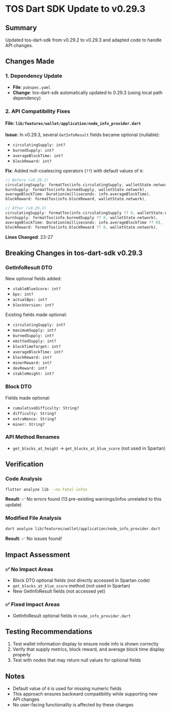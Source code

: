 # TOS Dart SDK Update to v0.29.3

## Summary

Updated tos-dart-sdk from v0.29.2 to v0.29.3 and adapted code to handle API changes.

## Changes Made

### 1. Dependency Update
- **File**: `pubspec.yaml`
- **Change**: tos-dart-sdk automatically updated to 0.29.3 (using local path dependency)

### 2. API Compatibility Fixes

#### File: `lib/features/wallet/application/node_info_provider.dart`

**Issue**: In v0.29.3, several `GetInfoResult` fields became optional (nullable):
- `circulatingSupply: int?`
- `burnedSupply: int?`
- `averageBlockTime: int?`
- `blockReward: int?`

**Fix**: Added null-coalescing operators (`??`) with default values of `0`:

```dart
// Before (v0.29.2)
circulatingSupply: formatTos(info.circulatingSupply, walletState.network),
burnSupply: formatTos(info.burnedSupply, walletState.network),
averageBlockTime: Duration(milliseconds: info.averageBlockTime),
blockReward: formatTos(info.blockReward, walletState.network),

// After (v0.29.3)
circulatingSupply: formatTos(info.circulatingSupply ?? 0, walletState.network),
burnSupply: formatTos(info.burnedSupply ?? 0, walletState.network),
averageBlockTime: Duration(milliseconds: info.averageBlockTime ?? 0),
blockReward: formatTos(info.blockReward ?? 0, walletState.network),
```

**Lines Changed**: 23-27

## Breaking Changes in tos-dart-sdk v0.29.3

### GetInfoResult DTO
New optional fields added:
- `stableBlueScore: int?`
- `bps: int?`
- `actualBps: int?`
- `blockVersion: int?`

Existing fields made optional:
- `circulatingSupply: int?`
- `maximumSupply: int?`
- `burnedSupply: int?`
- `emittedSupply: int?`
- `blockTimeTarget: int?`
- `averageBlockTime: int?`
- `blockReward: int?`
- `minerReward: int?`
- `devReward: int?`
- `stableHeight: int?`

### Block DTO
Fields made optional:
- `cumulativeDifficulty: String?`
- `difficulty: String?`
- `extraNonce: String?`
- `miner: String?`

### API Method Renames
- `get_blocks_at_height` → `get_blocks_at_blue_score` (not used in Spartan)

## Verification

### Code Analysis
```bash
flutter analyze lib --no-fatal-infos
```
**Result**: ✅ No errors found (13 pre-existing warnings/infos unrelated to this update)

### Modified File Analysis
```bash
dart analyze lib/features/wallet/application/node_info_provider.dart
```
**Result**: ✅ No issues found!

## Impact Assessment

### ✅ No Impact Areas
- Block DTO optional fields (not directly accessed in Spartan code)
- `get_blocks_at_blue_score` method (not used in Spartan)
- New GetInfoResult fields (not accessed yet)

### ✅ Fixed Impact Areas
- GetInfoResult optional fields in `node_info_provider.dart`

## Testing Recommendations

1. Test wallet information display to ensure node info is shown correctly
2. Verify that supply metrics, block reward, and average block time display properly
3. Test with nodes that may return null values for optional fields

## Notes

- Default value of `0` is used for missing numeric fields
- This approach ensures backward compatibility while supporting new API changes
- No user-facing functionality is affected by these changes
